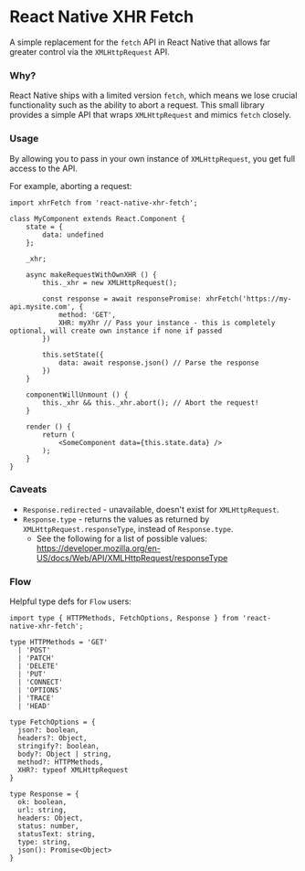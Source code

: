 # React Native XHR Fetch

A simple replacement for the `fetch` API in React Native that allows far greater control via the `XMLHttpRequest` API.

### Why?

React Native ships with a limited version `fetch`, which means we lose crucial functionality such as the ability to abort a request. This small library provides a simple API that wraps `XMLHttpRequest` and mimics `fetch` closely.

### Usage

By allowing you to pass in your own instance of `XMLHttpRequest`, you get full access to the API.

For example, aborting a request:

```
import xhrFetch from 'react-native-xhr-fetch';

class MyComponent extends React.Component {
    state = {
        data: undefined
    };

    _xhr;

    async makeRequestWithOwnXHR () {
        this._xhr = new XMLHttpRequest();

        const response = await responsePromise: xhrFetch('https://my-api.mysite.com', {
            method: 'GET',
            XHR: myXhr // Pass your instance - this is completely optional, will create own instance if none if passed
        })

        this.setState({
            data: await response.json() // Parse the response
        })
    }

    componentWillUnmount () {
        this._xhr && this._xhr.abort(); // Abort the request!
    }

    render () {
        return (
            <SomeComponent data={this.state.data} />
        );
    }
}
```

### Caveats

* `Response.redirected` - unavailable, doesn't exist for `XMLHttpRequest`.
* `Response.type` - returns the values as returned by `XMLHttpRequest.responseType`, instead of `Response.type`.
    * See the following for a list of possible values: https://developer.mozilla.org/en-US/docs/Web/API/XMLHttpRequest/responseType

### Flow
Helpful type defs for `Flow` users:

```
import type { HTTPMethods, FetchOptions, Response } from 'react-native-xhr-fetch';

type HTTPMethods = 'GET'
  | 'POST'
  | 'PATCH'
  | 'DELETE'
  | 'PUT'
  | 'CONNECT'
  | 'OPTIONS'
  | 'TRACE'
  | 'HEAD'

type FetchOptions = {
  json?: boolean,
  headers?: Object,
  stringify?: boolean,
  body?: Object | string,
  method?: HTTPMethods,
  XHR?: typeof XMLHttpRequest
}

type Response = {
  ok: boolean,
  url: string,
  headers: Object,
  status: number,
  statusText: string,
  type: string,
  json(): Promise<Object>
}
```
